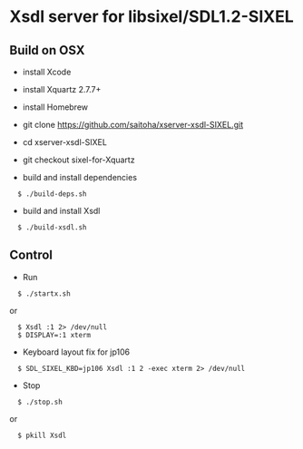 Xsdl server for libsixel/SDL1.2-SIXEL
=====================================

Build on OSX
-------------

- install Xcode

- install Xquartz 2.7.7+

- install Homebrew

- git clone https://github.com/saitoha/xserver-xsdl-SIXEL.git

- cd xserver-xsdl-SIXEL

- git checkout sixel-for-Xquartz

- build and install dependencies

```
  $ ./build-deps.sh
```

- build and install Xsdl

```
  $ ./build-xsdl.sh
```

Control
-------

- Run

```
  $ ./startx.sh
```

or

```
  $ Xsdl :1 2> /dev/null
  $ DISPLAY=:1 xterm
```

- Keyboard layout fix for jp106

```
  $ SDL_SIXEL_KBD=jp106 Xsdl :1 2 -exec xterm 2> /dev/null
```

- Stop

```
  $ ./stop.sh
```

or

```
  $ pkill Xsdl
```

